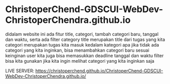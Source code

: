 # ChristoperChend-GDSCUI-WebDev-ChristoperChendra.github.io

didalam website ini ada fitur title, categori, tambah categori baru, tanggal dan waktu, serta ada filter category
title merupakan title dari tugas yang kita
categori merupakan tugas kita masuk kedalam kategori apa
jika tidak ada categori yang kita inginkan, bisa menambahkan categori baru sesuai keinginan user
kita juga bisa memasukkan deadline tanggal dan waktu 
filter bisa kita gunakan jika kita ingin melihat categori yang kita inginkan saja

LIVE SERVER: https://christoperchend.github.io/ChristoperChend-GDSCUI-WebDev-ChristoperChendra.github.io/
